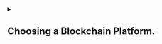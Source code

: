 <details>
<summary>
<h2>

Choosing a Blockchain Platform.        
</h2>
</summary>
<p>

## Selecting a Blockchain Platform

Reach is a programming language that supports multiple blockchains, including Algorand, Ethereum, and Conflux. This allows developers to create applications that can interact with multiple blockchain networks.This makes Reach a powerful tool for building cross-chain applications.

What this means is that we can write just one contract and let Reach deal with the complexities of deploying it to multiple blockchains.

You can learn more about that here :

👉 [Using Reach with multiple blockchains](https://docs.reach.sh/networks/#ref-network-algo)
</p>
</details>